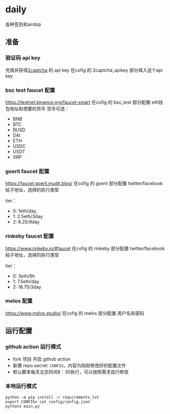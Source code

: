 # daily
各种签到和airdop

## 准备
### 验证码 api key
充值并获得[2captcha](https://2captcha.com?from=12332166) 的 api key
在cofig 的 2captcha_apikey 部分填入这个api key

### bsc test faucet 配置
https://testnet.binance.org/faucet-smart
在cofig 的 bsc_test 部分配置 eth钱包地址和想要的货币
货币可选：  
* BNB
* BTC
* BUSD
* DAI
* ETH
* USDC
* USDT
* XRP
### goerli faucet  配置
https://faucet.goerli.mudit.blog/
在cofig 的 goerli  部分配置 twitter/facebook帖子地址，选择的执行类型

tier： 
- 0: 1eth/day,
- 1: 2.5eth/3day
- 2: 6.25/9day
### rinkeby faucet  配置
https://www.rinkeby.io/#faucet
在cofig 的 rinkeby  部分配置 twitter/facebook帖子地址，选择的执行类型

tier： 
- 0: 3eth/8h
- 1: 7.5eth/day
- 2: 18.75/3day

###  melos 配置
https://www.melos.studio/
在cofig 的 melos 部分配置 用户名和密码


## 运行配置
### github action 运行模式
- fork 项目 开启 github action
- 新建 repo secret: `CONFIG`，内容为刚刚修改好的配置文件
- 默认脚本每天北京时间8：30执行，可以按照需求自行修改

### 本地运行模式
```
python -m pip install -r requirements.txt
export CONFIG=`cat config/config.json`
python3 main.py
```

